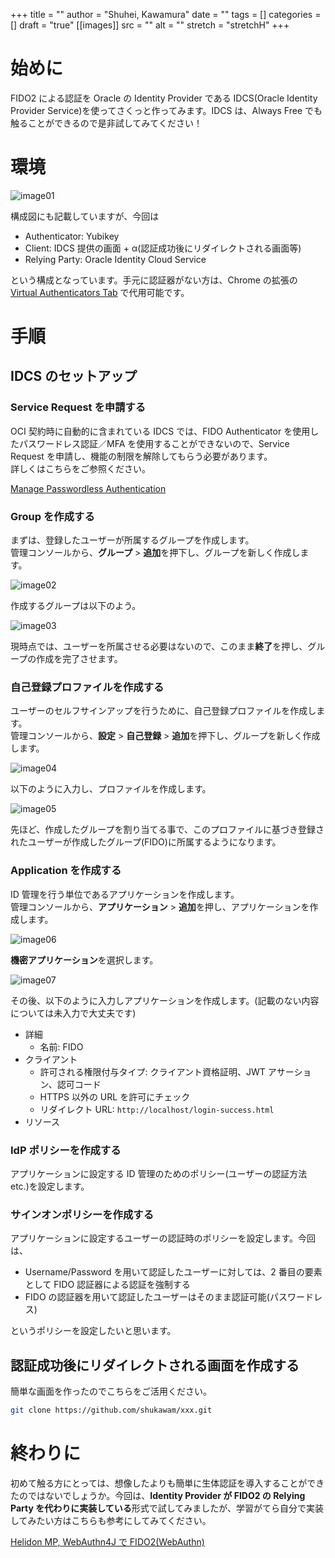 +++
title = ""
author = "Shuhei, Kawamura"
date = ""
tags = []
categories = []
draft = "true"
[[images]]
  src = ""
  alt = ""
  stretch = "stretchH"
+++

# 始めに

FIDO2 による認証を Oracle の Identity Provider である IDCS(Oracle Identity Provider Service)を使ってさくっと作ってみます。IDCS は、Always Free でも触ることができるので是非試してみてください！

# 環境

![image01](./images/image01.png)

構成図にも記載していますが、今回は

- Authenticator: Yubikey
- Client: IDCS 提供の画面 + α(認証成功後にリダイレクトされる画面等)
- Relying Party: Oracle Identity Cloud Service

という構成となっています。手元に認証器がない方は、Chrome の拡張の [Virtual Authenticators Tab](https://github.com/google/virtual-authenticators-tab) で代用可能です。

# 手順

## IDCS のセットアップ

### Service Request を申請する

OCI 契約時に自動的に含まれている IDCS では、FIDO Authenticator を使用したパスワードレス認証／MFA を使用することができないので、Service Request を申請し、機能の制限を解除してもらう必要があります。  
詳しくはこちらをご参照ください。

[Manage Passwordless Authentication](https://docs.oracle.com/en/cloud/paas/identity-cloud/uaids/manage-passwordless-authentication.html#GUID-2BDA86CF-2733-4335-ACDB-DE13FCD300B4)

### Group を作成する

まずは、登録したユーザーが所属するグループを作成します。  
管理コンソールから、**グループ** > **追加**を押下し、グループを新しく作成します。

![image02](./images/image02.png)

作成するグループは以下のよう。

![image03](./images/image03.png)

現時点では、ユーザーを所属させる必要はないので、このまま**終了**を押し、グループの作成を完了させます。

### 自己登録プロファイルを作成する

ユーザーのセルフサインアップを行うために、自己登録プロファイルを作成します。  
管理コンソールから、**設定** > **自己登録** > **追加**を押下し、グループを新しく作成します。

![image04](./images/image04.png)

以下のように入力し、プロファイルを作成します。

![image05](./images/image05.png)

先ほど、作成したグループを割り当てる事で、このプロファイルに基づき登録されたユーザーが作成したグループ(FIDO)に所属するようになります。

### Application を作成する

ID 管理を行う単位であるアプリケーションを作成します。  
管理コンソールから、**アプリケーション** > **追加**を押し、アプリケーションを作成します。

![image06](./images/image06.png)

**機密アプリケーション**を選択します。

![image07](./images/image07.png)

その後、以下のように入力しアプリケーションを作成します。(記載のない内容については未入力で大丈夫です)

- 詳細
  - 名前: FIDO
- クライアント
  - 許可される権限付与タイプ: クライアント資格証明、JWT アサーション、認可コード
  - HTTPS 以外の URL を許可にチェック
  - リダイレクト URL: `http://localhost/login-success.html`
- リソース

### IdP ポリシーを作成する

アプリケーションに設定する ID 管理のためのポリシー(ユーザーの認証方法 etc.)を設定します。

### サインオンポリシーを作成する

アプリケーションに設定するユーザーの認証時のポリシーを設定します。今回は、

- Username/Password を用いて認証したユーザーに対しては、2 番目の要素として FIDO 認証器による認証を強制する
- FIDO の認証器を用いて認証したユーザーはそのまま認証可能(パスワードレス)

というポリシーを設定したいと思います。

## 認証成功後にリダイレクトされる画面を作成する

簡単な画面を作ったのでこちらをご活用ください。

```bash
git clone https://github.com/shukawam/xxx.git
```

# 終わりに

初めて触る方にとっては、想像したよりも簡単に生体認証を導入することができたのではないでしょうか。今回は、**Identity Provider が FIDO2 の Relying Party を代わりに実装している**形式で試してみましたが、学習がてら自分で実装してみたい方はこちらも参考にしてみてください。

[Helidon MP, WebAuthn4J で FIDO2(WebAuthn)](https://qiita.com/shukawam/items/4c1625bb6ae00e6b17f1)
